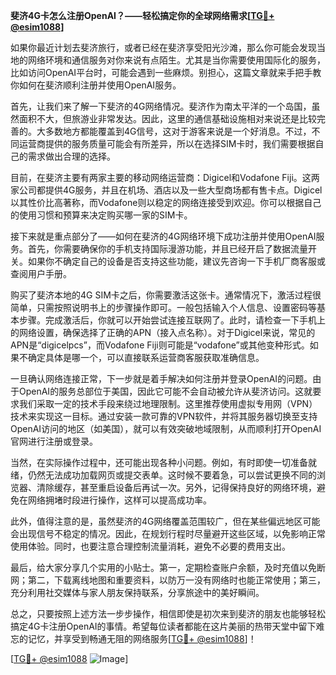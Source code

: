 **斐济4G卡怎么注册OpenAI？——轻松搞定你的全球网络需求[[TG💪+ @esim1088](https://t.me/s/esim1088)]**

如果你最近计划去斐济旅行，或者已经在斐济享受阳光沙滩，那么你可能会发现当地的网络环境和通信服务对你来说有点陌生。尤其是当你需要使用国际化的服务，比如访问OpenAI平台时，可能会遇到一些麻烦。别担心，这篇文章就来手把手教你如何在斐济顺利注册并使用OpenAI服务。

首先，让我们来了解一下斐济的4G网络情况。斐济作为南太平洋的一个岛国，虽然面积不大，但旅游业非常发达。因此，这里的通信基础设施相对来说还是比较完善的。大多数地方都能覆盖到4G信号，这对于游客来说是一个好消息。不过，不同运营商提供的服务质量可能会有所差异，所以在选择SIM卡时，我们需要根据自己的需求做出合理的选择。

目前，在斐济主要有两家主要的移动网络运营商：Digicel和Vodafone Fiji。这两家公司都提供4G服务，并且在机场、酒店以及一些大型商场都有售卡点。Digicel以其性价比高著称，而Vodafone则以稳定的网络连接受到欢迎。你可以根据自己的使用习惯和预算来决定购买哪一家的SIM卡。

接下来就是重点部分了——如何在斐济的4G网络环境下成功注册并使用OpenAI服务。首先，你需要确保你的手机支持国际漫游功能，并且已经开启了数据流量开关。如果你不确定自己的设备是否支持这些功能，建议先咨询一下手机厂商客服或查阅用户手册。

购买了斐济本地的4G SIM卡之后，你需要激活这张卡。通常情况下，激活过程很简单，只需按照说明书上的步骤操作即可。一般包括输入个人信息、设置密码等基本步骤。完成激活后，你就可以开始尝试连接互联网了。此时，请检查一下手机上的网络设置，确保选择了正确的APN（接入点名称）。对于Digicel来说，常见的APN是“digicelpcs”，而Vodafone Fiji则可能是“vodafone”或其他变种形式。如果不确定具体是哪一个，可以直接联系运营商客服获取准确信息。

一旦确认网络连接正常，下一步就是着手解决如何注册并登录OpenAI的问题。由于OpenAI的服务总部位于美国，因此它可能不会自动被允许从斐济访问。这就要求我们采取一定的技术手段来绕过地理限制。这里推荐使用虚拟专用网（VPN）技术来实现这一目标。通过安装一款可靠的VPN软件，并将其服务器切换至支持OpenAI访问的地区（如美国），就可以有效突破地域限制，从而顺利打开OpenAI官网进行注册或登录。

当然，在实际操作过程中，还可能出现各种小问题。例如，有时即使一切准备就绪，仍然无法成功加载网页或提交表单。这时候不要着急，可以尝试更换不同的浏览器、清除缓存，甚至重启设备后再试一次。另外，记得保持良好的网络环境，避免在网络拥堵时段进行操作，这样可以提高成功率。

此外，值得注意的是，虽然斐济的4G网络覆盖范围较广，但在某些偏远地区可能会出现信号不稳定的情况。因此，在规划行程时尽量避开这些区域，以免影响正常使用体验。同时，也要注意合理控制流量消耗，避免不必要的费用支出。

最后，给大家分享几个实用的小贴士。第一，定期检查账户余额，及时充值以免断网；第二，下载离线地图和重要资料，以防万一没有网络时也能正常使用；第三，充分利用社交媒体与家人朋友保持联系，分享旅途中的美好瞬间。

总之，只要按照上述方法一步步操作，相信即使是初次来到斐济的朋友也能够轻松搞定4G卡注册OpenAI的事情。希望每位读者都能在这片美丽的热带天堂中留下难忘的记忆，并享受到畅通无阻的网络服务[[TG💪+ @esim1088](https://t.me/s/esim1088)]！

[[TG💪+ @esim1088](https://t.me/s/esim1088) ![Image](https://i.postimg.cc/4NQfJmqS/Snipaste-2025-05-13-00-14-12.png)]
